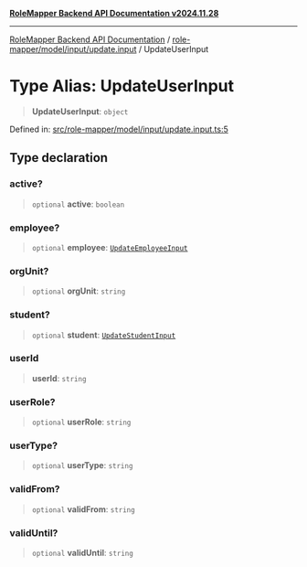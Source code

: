 [**RoleMapper Backend API Documentation v2024.11.28**](../../../../../README.md)

***

[RoleMapper Backend API Documentation](../../../../../modules.md) / [role-mapper/model/input/update.input](../README.md) / UpdateUserInput

# Type Alias: UpdateUserInput

> **UpdateUserInput**: `object`

Defined in: [src/role-mapper/model/input/update.input.ts:5](https://github.com/FlowCraft-AG/RoleMapper/blob/cdd9e5010cc7adeee46f58ea0abd91d186332c1d/backend/src/role-mapper/model/input/update.input.ts#L5)

## Type declaration

### active?

> `optional` **active**: `boolean`

### employee?

> `optional` **employee**: [`UpdateEmployeeInput`](UpdateEmployeeInput.md)

### orgUnit?

> `optional` **orgUnit**: `string`

### student?

> `optional` **student**: [`UpdateStudentInput`](UpdateStudentInput.md)

### userId

> **userId**: `string`

### userRole?

> `optional` **userRole**: `string`

### userType?

> `optional` **userType**: `string`

### validFrom?

> `optional` **validFrom**: `string`

### validUntil?

> `optional` **validUntil**: `string`
